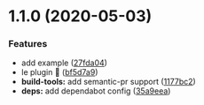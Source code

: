 <a name="1.1.0"></a>
# 1.1.0 (2020-05-03)


### Features

* add example ([27fda04](https://github.com/vinayakkulkarni/v-pip/commit/27fda04))
* le plugin 🚀 ([bf5d7a9](https://github.com/vinayakkulkarni/v-pip/commit/bf5d7a9))
* **build-tools:** add semantic-pr support ([1177bc2](https://github.com/vinayakkulkarni/v-pip/commit/1177bc2))
* **deps:** add dependabot config ([35a9eea](https://github.com/vinayakkulkarni/v-pip/commit/35a9eea))



